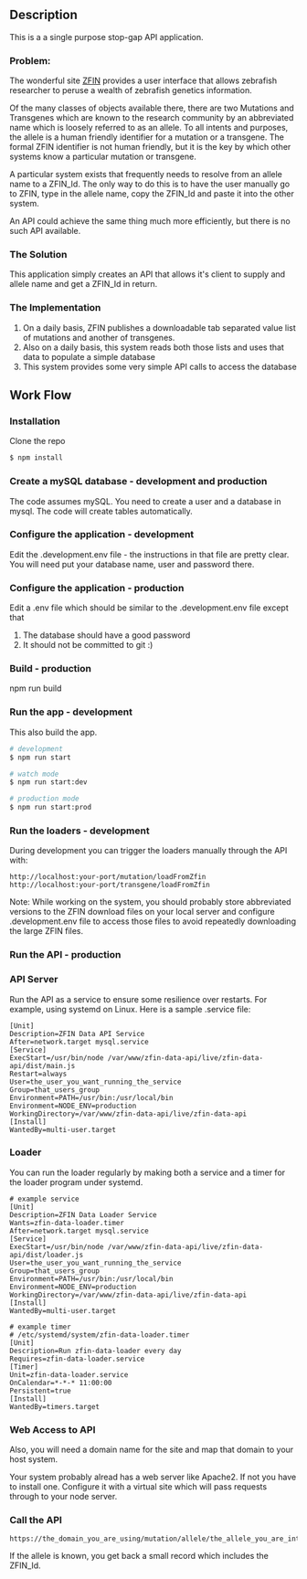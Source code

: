 ## Description

This is a a single purpose stop-gap API application.

### Problem:
The wonderful site [ZFIN](https://zfin.org) provides a user interface that 
allows
zebrafish researcher to peruse a wealth of zebrafish genetics information.

Of the many classes of objects available there, there are two Mutations and 
Transgenes
which are known to the research community by an abbreviated name which is loosely
referred to as an allele. To all intents and purposes, the allele is a human 
friendly identifier
for a mutation or a transgene.  The formal ZFIN identifier is not human friendly,
but it is the key by which other systems know a particular mutation or transgene.

A particular system exists that frequently needs to resolve from an allele name
to a ZFIN_Id.
The only way to do this is to have the user manually go to ZFIN, type in the allele name, copy the
ZFIN_Id and paste it into the other system. 

An API could achieve the same thing much more efficiently, but there is no such API available.

### The Solution

This application simply creates an API that allows it's client to supply and allele name
and get a ZFIN_Id in return.

### The Implementation

1. On a daily basis, ZFIN publishes a downloadable tab separated value list of mutations
   and another of transgenes.
1. Also on a daily basis, this system reads both those lists and uses that data to 
   populate a simple database
1. This system provides some very simple API calls to access the database

## Work Flow

### Installation

Clone the repo

```bash
$ npm install
```

### Create a mySQL database - development and production

The code assumes mySQL.
You need to create a user and a database in mysql.
The code will create tables automatically.

### Configure the application - development

Edit the .development.env file - the instructions in that file are pretty clear.
You will need put your database name, user and password there.

### Configure the application - production

Edit a .env file which should be similar to the .development.env file except that
1. The database should have a good password
1. It should not be committed to git :)

### Build - production

npm run build

### Run the app - development

This also build the app.

```bash
# development
$ npm run start

# watch mode
$ npm run start:dev

# production mode
$ npm run start:prod
```

### Run the loaders - development

During development you can trigger the loaders manually through the API with:
```
http://localhost:your-port/mutation/loadFromZfin
http://localhost:your-port/transgene/loadFromZfin
```

Note: While working on the system, you should probably store abbreviated versions to the
ZFIN download files on your local server and configure .development.env file to access those files
to avoid repeatedly downloading the large ZFIN files.

### Run the API - production

### API Server
Run the API as a service to ensure some resilience over restarts.
For example, using systemd on Linux. Here is a sample .service file:

```shell
[Unit]
Description=ZFIN Data API Service
After=network.target mysql.service
[Service]
ExecStart=/usr/bin/node /var/www/zfin-data-api/live/zfin-data-api/dist/main.js
Restart=always
User=the_user_you_want_running_the_service
Group=that_users_group
Environment=PATH=/usr/bin:/usr/local/bin
Environment=NODE_ENV=production
WorkingDirectory=/var/www/zfin-data-api/live/zfin-data-api
[Install]
WantedBy=multi-user.target
```

### Loader
You can run the loader regularly by making both a service and a timer
for the loader program under systemd.

```shell
# example service
[Unit]
Description=ZFIN Data Loader Service
Wants=zfin-data-loader.timer
After=network.target mysql.service
[Service]
ExecStart=/usr/bin/node /var/www/zfin-data-api/live/zfin-data-api/dist/loader.js
User=the_user_you_want_running_the_service
Group=that_users_group
Environment=PATH=/usr/bin:/usr/local/bin
Environment=NODE_ENV=production
WorkingDirectory=/var/www/zfin-data-api/live/zfin-data-api
[Install]
WantedBy=multi-user.target
```

```shell
# example timer
# /etc/systemd/system/zfin-data-loader.timer
[Unit]
Description=Run zfin-data-loader every day
Requires=zfin-data-loader.service
[Timer]
Unit=zfin-data-loader.service
OnCalendar=*-*-* 11:00:00
Persistent=true
[Install]
WantedBy=timers.target
```

### Web Access to API

Also, you will need a domain name for the site and map that domain to your host system.

Your system probably alread has a web server like Apache2.  If not you have to install one.
Configure it with a virtual site which will pass
requests through to your node server.  

### Call the API

```
https://the_domain_you_are_using/mutation/allele/the_allele_you_are_interensted_in
```
If the allele is known, you get back a small record which includes the ZFIN_Id.
